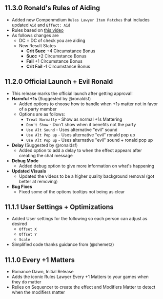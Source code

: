 ## 11.3.0 Ronald's Rules of Aiding
- Added new Compenmdium `Rules Lawyer Item Patches` that includes updated `Aid` and `Effect: Aid`
- Rules based on [this video](https://www.youtube.com/watch?v=pvYzD7Bna60)
- As follows changes are
  - DC = DC of check you are aiding
  - New Result States
    -  **Crit Succ** +4 Circumstance Bonus
    -  **Succ** +2 Circumstance Bonus
    -  **Fail** +1 Circumstance Bonus
    -  **Crit Fail** -1 Circumstance Bonus
## 11.2.0 Official Launch + Evil Ronald
- This release marks the official launch after getting approval!
- **Harmful +1s** (Suggested by @ronaldsf)
  - Added options to choose how to handle when +1s matter not in favor of a party member
  - Options are as follows:
    - `Treat Normally` - Show as normal +1s Mattering
    - `Don't Show` - Don't show when it benefits not the party
    - `Use Alt Sound` - Uses alternative "evil" sound
    - `Use Alt Pop up` - Uses alternative "evil" ronald pop up
    - `Use Alt Pop up` - Uses alternative "evil" sound + ronald pop up
- **Delay** (Suggested by @ronaldsf)
  - Added option to add a delay to when the effect appears after creating the chat message
- **Debug Mode**
  - Added debug option to give more information on what's happening
- **Updated Visuals**
  - Updated the videos to be a higher quality background removal (got better at removing)
- **Bug Fixes**
  - Fixed some of the options tooltips not being as clear
## 11.1.1 User Settings + Optimizations
- Added User settings for the following so each person can adjust as desired
  - `Offset X`
  - `Offset Y`
  - `Scale`
- Simplified code thanks guidance from (@shemetz)
## 11.1.0 Every +1 Matters
- Romance Dawn, Initial Release
- Adds the iconic Rules Lawyer Every +1 Matters to your games when they do matter
- Relies on Sequencer to create the effect and Modifiers Matter to detect when the modifiers matter 
